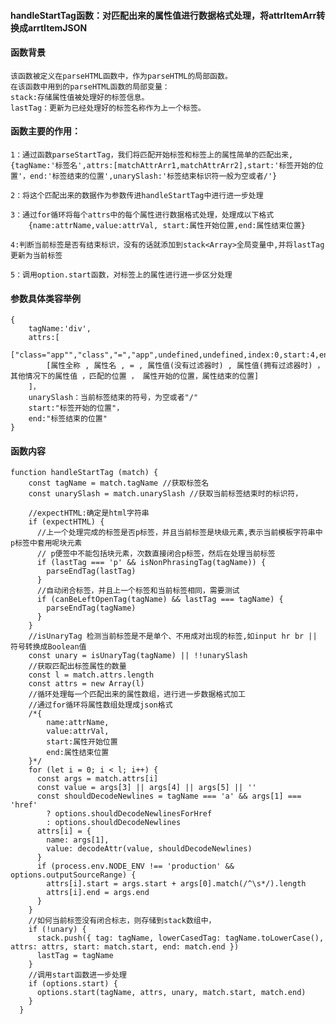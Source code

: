 #### handleStartTag函数：对匹配出来的属性值进行数据格式处理，将attrItemArr转换成arrtItemJSON

#### 函数背景
    该函数被定义在parseHTML函数中，作为parseHTML的局部函数。
    在该函数中用到的parseHTML函数的局部变量：
    stack:存储属性值被处理好的标签信息。
    lastTag：更新为已经处理好的标签名称作为上一个标签。
    
#### 函数主要的作用：
    
    1：通过函数parseStartTag，我们将匹配开始标签和标签上的属性简单的匹配出来,
    {tagName:'标签名',attrs:[matchAttrArr1,matchAttrArr2],start:'标签开始的位置'，end:'标签结束的位置',unarySlash:'标签结束标识符一般为空或者/'}
    
    2：将这个匹配出来的数据作为参数传进handleStartTag中进行进一步处理
    
    3：通过for循环将每个attrs中的每个属性进行数据格式处理，处理成以下格式
        {name:attrName,value:attrVal, start:属性开始位置,end:属性结束位置}
    
    4:判断当前标签是否有结束标识，没有的话就添加到stack<Array>全局变量中,并将lastTag更新为当前标签
    
    5：调用option.start函数，对标签上的属性进行进一步区分处理
#### 参数具体类容举例
    {
        tagName:'div',
        attrs:[
            ["class="app"","class","=","app",undefined,undefined,index:0,start:4,end:16]
            [属性全称 , 属性名 , = , 属性值(没有过滤器时) , 属性值(拥有过滤器时) ， 其他情况下的属性值 ，匹配的位置 ， 属性开始的位置，属性结束的位置]
        ]，
        unarySlash：当前标签结束的符号，为空或者"/"
        start:"标签开始的位置"，
        end:"标签结束的位置"
    }

#### 函数内容

```
function handleStartTag (match) {
    const tagName = match.tagName //获取标签名
    const unarySlash = match.unarySlash //获取当前标签结束时的标识符，
    
    //expectHTML:确定是html字符串
    if (expectHTML) {
      //上一个处理完成的标签是否p标签，并且当前标签是块级元素,表示当前模板字符串中p标签中套用呢块元素
      // p便签中不能包括块元素，次数直接闭合p标签，然后在处理当前标签
      if (lastTag === 'p' && isNonPhrasingTag(tagName)) {
        parseEndTag(lastTag)
      }
      //自动闭合标签，并且上一个标签和当前标签相同，需要测试
      if (canBeLeftOpenTag(tagName) && lastTag === tagName) {
        parseEndTag(tagName)
      }
    }
    //isUnaryTag 检测当前标签是不是单个、不用成对出现的标签,如input hr br ||  符号转换成Boolean值
    const unary = isUnaryTag(tagName) || !!unarySlash
    //获取匹配出标签属性的数量
    const l = match.attrs.length
    const attrs = new Array(l)
    //循环处理每一个匹配出来的属性数组，进行进一步数据格式加工
    //通过for循环将属性数组处理成json格式
    /*{
        name:attrName,
        value:attrVal,
        start:属性开始位置
        end:属性结束位置
    }*/
    for (let i = 0; i < l; i++) {
      const args = match.attrs[i]
      const value = args[3] || args[4] || args[5] || ''
      const shouldDecodeNewlines = tagName === 'a' && args[1] === 'href'
        ? options.shouldDecodeNewlinesForHref
        : options.shouldDecodeNewlines
      attrs[i] = {
        name: args[1],
        value: decodeAttr(value, shouldDecodeNewlines)
      }
      if (process.env.NODE_ENV !== 'production' && options.outputSourceRange) {
        attrs[i].start = args.start + args[0].match(/^\s*/).length
        attrs[i].end = args.end
      }
    }
    //如何当前标签没有闭合标志，则存储到stack数组中，
    if (!unary) {
      stack.push({ tag: tagName, lowerCasedTag: tagName.toLowerCase(), attrs: attrs, start: match.start, end: match.end })
      lastTag = tagName
    }
    //调用start函数进一步处理
    if (options.start) {
      options.start(tagName, attrs, unary, match.start, match.end)
    }
  }
```

       